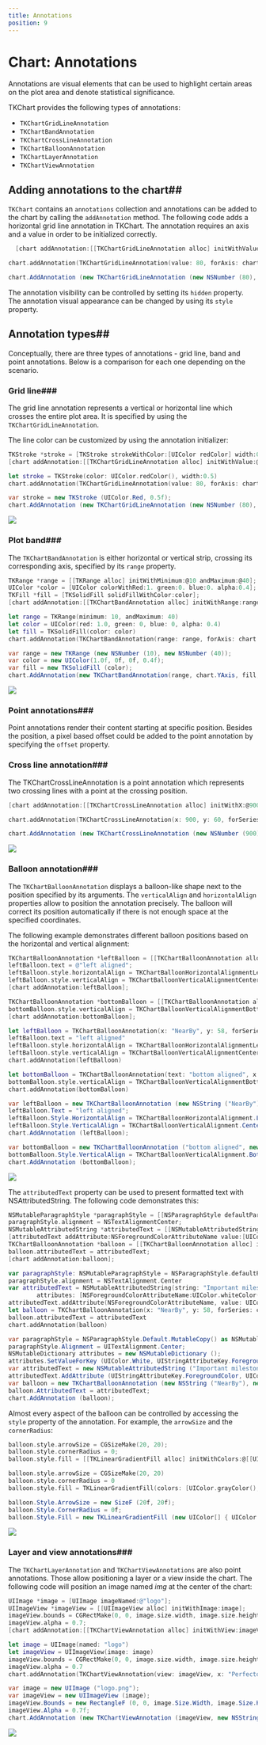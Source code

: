 ```yaml
---
title: Annotations
position: 9
---
```


# Chart: Annotations

Annotations are visual elements that can be used to highlight certain areas on the plot area and denote statistical significance.

TKChart provides the following types of annotations:

- <code>TKChartGridLineAnnotation</code>
- <code>TKChartBandAnnotation</code>
- <code>TKChartCrossLineAnnotation</code>
- <code>TKChartBalloonAnnotation</code>
- <code>TKChartLayerAnnotation</code>
- <code>TKChartViewAnnotation</code>

## Adding annotations to the chart##

<code>TKChart</code> contains an <code>annotations</code> collection and annotations can be added to the chart by calling the <code>addAnnotation</code> method. The following code adds a horizontal grid line annotation in TKChart. The annotation requires an axis and a value in order to be initialized correctly.

```Objective-C
  [chart addAnnotation:[[TKChartGridLineAnnotation alloc] initWithValue:@80 forAxis:chart.yAxis]];
```
```Swift
chart.addAnnotation(TKChartGridLineAnnotation(value: 80, forAxis: chart.yAxis))
```
```C#
chart.AddAnnotation (new TKChartGridLineAnnotation (new NSNumber (80), chart.YAxis));
```

The annotation visibility can be controlled by setting its <code>hidden</code> property.
The annotation visual appearance can be changed by using its <code>style</code> property.

## Annotation types##

Conceptually, there are three types of annotations - grid line, band and point annotations. Below is a comparison for each one depending on the scenario.

### Grid line###

The grid line annotation represents a vertical or horizontal line which crosses the entire plot area. It is specified by using the <code>TKChartGridLineAnnotation</code>.

The line color can be customized by using the annotation initializer:

```Objective-C
TKStroke *stroke = [TKStroke strokeWithColor:[UIColor redColor] width:0.5];
[chart addAnnotation:[[TKChartGridLineAnnotation alloc] initWithValue:@80 forAxis:chart.yAxis withStroke:stroke]];
```

```Swift
let stroke = TKStroke(color: UIColor.redColor(), width:0.5)
chart.addAnnotation(TKChartGridLineAnnotation(value: 80, forAxis: chart.yAxis, withStroke: stroke))
```
```C#
var stroke = new TKStroke (UIColor.Red, 0.5f);
chart.AddAnnotation (new TKChartGridLineAnnotation (new NSNumber (80), chart.YAxis, stroke));
```

<img src="../images/chart-annotations001.png"/>

### Plot band###

The <code>TKChartBandAnnotation</code> is either horizontal or vertical strip, crossing its corresponding axis, specified by its <code>range</code> property.

```Objective-C
TKRange *range = [[TKRange alloc] initWithMinimum:@10 andMaximum:@40];
UIColor *color = [UIColor colorWithRed:1. green:0. blue:0. alpha:0.4];
TKFill *fill = [TKSolidFill solidFillWithColor:color];
[chart addAnnotation:[[TKChartBandAnnotation alloc] initWithRange:range forAxis:chart.yAxis withFill:fill withStroke:nil]];
```
```Swift
let range = TKRange(minimum: 10, andMaximum: 40)
let color = UIColor(red: 1.0, green: 0, blue: 0, alpha: 0.4)
let fill = TKSolidFill(color: color)
chart.addAnnotation(TKChartBandAnnotation(range: range, forAxis: chart.yAxis, withFill: fill, withStroke: nil))
```
```C#
var range = new TKRange (new NSNumber (10), new NSNumber (40));
var color = new UIColor(1.0f, 0f, 0f, 0.4f);
var fill = new TKSolidFill (color);
chart.AddAnnotation(new TKChartBandAnnotation(range, chart.YAxis, fill, null));
```

<img src="../images/chart-annotations002.png"/>

### Point annotations###

Point annotations render their content starting at specific position. Besides the position, a pixel based offset could be added to the point annotation by specifying the <code>offset</code> property.

### Cross line annotation###

The TKChartCrossLineAnnotation is a point annotation which represents two crossing lines with a point at the crossing position.

```Objective-C
[chart addAnnotation:[[TKChartCrossLineAnnotation alloc] initWithX:@900 Y:@60 forSeries:chart.series[0]]];
```
```Swift
chart.addAnnotation(TKChartCrossLineAnnotation(x: 900, y: 60, forSeries: chart.series()[0] as TKChartSeries))
```
```C#
chart.AddAnnotation (new TKChartCrossLineAnnotation (new NSNumber (900), new NSNumber (60), chart.Series [0]));
```

<img src="../images/chart-annotations003.png"/>

### Balloon annotation###

The <code>TKChartBalloonAnnotation</code> displays a balloon-like shape next to the position specified by its arguments. The <code>verticalAlign</code> and <code>horizontalAlign</code> properties allow to position the annotation precisely. The balloon will correct its position automatically if there is not enough space at the specified coordinates.

The following example demonstrates different balloon positions based on the horizontal and vertical alignment:

```Objective-C
TKChartBalloonAnnotation *leftBalloon = [[TKChartBalloonAnnotation alloc] initWithX:@"NearBy" Y:@58 forSeries:chart.series[0]];
leftBalloon.text = @"left aligned";
leftBalloon.style.horizontalAlign = TKChartBalloonHorizontalAlignmentLeft;
leftBalloon.style.verticalAlign = TKChartBalloonVerticalAlignmentCenter;
[chart addAnnotation:leftBalloon];

TKChartBalloonAnnotation *bottomBalloon = [[TKChartBalloonAnnotation alloc] initWithText:@"bottom aligned" X:@"Family Store" Y:@59 forSeries:chart.series[0]];
bottomBalloon.style.verticalAlign = TKChartBalloonVerticalAlignmentBottom;
[chart addAnnotation:bottomBalloon];
```
```Swift
let leftBalloon = TKChartBalloonAnnotation(x: "NearBy", y: 58, forSeries: chart.series()[0] as TKChartSeries)
leftBalloon.text = "left aligned"
leftBalloon.style.horizontalAlign = TKChartBalloonHorizontalAlignmentLeft
leftBalloon.style.verticalAlign = TKChartBalloonVerticalAlignmentCenter
chart.addAnnotation(leftBalloon)    

let bottomBalloon = TKChartBalloonAnnotation(text: "bottom aligned", x: "Family Store", y: 59, forSeries: chart.series()[0] as TKChartSeries)
bottomBalloon.style.verticalAlign = TKChartBalloonVerticalAlignmentBottom
chart.addAnnotation(bottomBalloon)
```
```C#
var leftBalloon = new TKChartBalloonAnnotation (new NSString ("NearBy"), new NSNumber (58), chart.Series [0]);
leftBalloon.Text = "left aligned";
leftBalloon.Style.HorizontalAlign = TKChartBalloonHorizontalAlignment.Left;
leftBalloon.Style.VerticalAlign = TKChartBalloonVerticalAlignment.Center;
chart.AddAnnotation (leftBalloon);

var bottomBalloon = new TKChartBalloonAnnotation ("bottom aligned", new NSString ("Family Store"), new NSNumber (59), chart.Series [0]);
bottomBalloon.Style.VerticalAlign = TKChartBalloonVerticalAlignment.Bottom;
chart.AddAnnotation (bottomBalloon);
```

<img src="../images/chart-annotations004.png"/>

The <code>attributedText</code> property can be used to present formatted text with NSAttributedString. The following code demonstrates this:

```Objective-C
NSMutableParagraphStyle *paragraphStyle = [[NSParagraphStyle defaultParagraphStyle] mutableCopy];
paragraphStyle.alignment = NSTextAlignmentCenter;
NSMutableAttributedString *attributedText = [[NSMutableAttributedString alloc] initWithString:@"Important milestone:\n $55000"                                                                                    attributes:@{ NSForegroundColorAttributeName:[UIColor whiteColor],                                                                                              NSParagraphStyleAttributeName:paragraphStyle }];
[attributedText addAttribute:NSForegroundColorAttributeName value:[UIColor yellowColor] range:NSMakeRange(22, 6)];
TKChartBalloonAnnotation *balloon = [[TKChartBalloonAnnotation alloc] initWithX:@"NearBy" Y:@58 forSeries:chart.series[0]];
balloon.attributedText = attributedText;
[chart addAnnotation:balloon];
```
```Swift
var paragraphStyle: NSMutableParagraphStyle = NSParagraphStyle.defaultParagraphStyle().mutableCopy() as NSMutableParagraphStyle
paragraphStyle.alignment = NSTextAlignment.Center
var attributedText = NSMutableAttributedString(string: "Important milestone:\n $55000",
        attributes: [NSForegroundColorAttributeName:UIColor.whiteColor(), NSParagraphStyleAttributeName:paragraphStyle,])
attributedText.addAttribute(NSForegroundColorAttributeName, value: UIColor.yellowColor(), range: NSMakeRange(22, 6))
let balloon = TKChartBalloonAnnotation(x: "NearBy", y: 58, forSeries: chart.series()[0] as TKChartSeries)
balloon.attributedText = attributedText
chart.addAnnotation(balloon)
```
```C#
var paragraphStyle = NSParagraphStyle.Default.MutableCopy() as NSMutableParagraphStyle;
paragraphStyle.Alignment = UITextAlignment.Center;
NSMutableDictionary attributes = new NSMutableDictionary ();
attributes.SetValueForKey (UIColor.White, UIStringAttributeKey.ForegroundColor);
var attributedText = new NSMutableAttributedString ("Important milestone:\n $55000", attributes);
attributedText.AddAttribute (UIStringAttributeKey.ForegroundColor, UIColor.Yellow, new NSRange (22, 6));
var balloon = new TKChartBalloonAnnotation (new NSString ("NearBy"), new NSNumber (58), chart.Series [0]);
balloon.AttributedText = attributedText;
chart.AddAnnotation (balloon);
```

Almost every aspect of the balloon can be controlled by accessing the <code>style</code> property of the annotation. For example, the <code>arrowSize</code> and the <code>cornerRadius</code>:

```Objective-C
balloon.style.arrowSize = CGSizeMake(20, 20);
balloon.style.cornerRadius = 0;
balloon.style.fill = [[TKLinearGradientFill alloc] initWithColors:@[[UIColor grayColor], [UIColor blueColor]]];
```
```Swift
balloon.style.arrowSize = CGSizeMake(20, 20)
balloon.style.cornerRadius = 0
balloon.style.fill = TKLinearGradientFill(colors: [UIColor.grayColor(), UIColor.blueColor()])
```
```C#
balloon.Style.ArrowSize = new SizeF (20f, 20f);
balloon.Style.CornerRadius = 0f;
balloon.Style.Fill = new TKLinearGradientFill (new UIColor[] { UIColor.Gray, UIColor.Blue }, new PointF(0, 0), new PointF(1, 1));
```

<img src="../images/chart-annotations005.png"/>

### Layer and view annotations###

The <code>TKChartLayerAnnotation</code> and <code>TKChartViewAnnotations</code> are also point annotations. Those allow positioning a layer or a view inside the chart. The following code will position an image named *img* at the center of the chart:

```Objective-C
UIImage *image = [UIImage imageNamed:@"logo"];
UIImageView *imageView = [[UIImageView alloc] initWithImage:image];
imageView.bounds = CGRectMake(0, 0, image.size.width, image.size.height);
imageView.alpha = 0.7;
[chart addAnnotation:[[TKChartViewAnnotation alloc] initWithView:imageView X:@"Perfecto" Y:@55 forSeries:chart.series[0]]];
```
```Swift
let image = UIImage(named: "logo")
let imageView = UIImageView(image: image)
imageView.bounds = CGRectMake(0, 0, image.size.width, image.size.height)
imageView.alpha = 0.7
chart.addAnnotation(TKChartViewAnnotation(view: imageView, x: "Perfecto", y: 55, forSeries: chart.series()[0] as TKChartSeries))
```
```C#
var image = new UIImage ("logo.png");
var imageView = new UIImageView (image);
imageView.Bounds = new RectangleF (0, 0, image.Size.Width, image.Size.Height);
imageView.Alpha = 0.7f;
chart.AddAnnotation (new TKChartViewAnnotation (imageView, new NSString ("Perfecto"), new NSNumber (55), chart.Series [0]));
```

<img src="../images/chart-annotations006.png"/>

